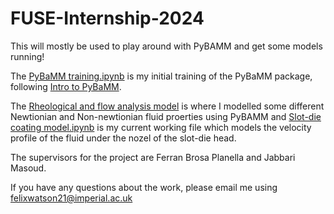# FUSE-Internship-2024

This will mostly be used to play around with PyBAMM and get some models running!

The [PyBaMM training.ipynb](https://github.com/FW-Coding/FUSE-Internship-2024/blob/main/PyBaMM%20training.ipynb) is my initial training of the PyBaMM package, following [Intro to PyBaMM](https://train.oxrse.uk/material/HPCu/libraries/pybamm).

The [Rheological and flow analysis model](https://github.com/FW-Coding/FUSE-Internship-2024/blob/main/Rheological%20and%20flow%20analysis%20model.ipynb) is where I modelled some different Newtionian and Non-newtionian fluid proerties using PyBAMM and [Slot-die coating model.ipynb](https://github.com/FW-Coding/FUSE-Internship-2024/blob/main/Slot-die%20coating%20model.ipynb) is my current working file which models the velocity profile of the fluid under the nozel of the slot-die head. 

The supervisors for the project are Ferran Brosa Planella and Jabbari Masoud.

If you have any questions about the work, please email me using felixwatson21@imperial.ac.uk
